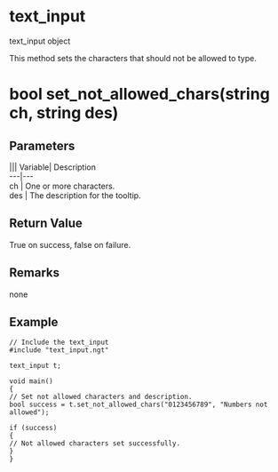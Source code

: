 # text_input

text_input object

  


This method sets the characters that should not be allowed to type.

# bool set_not_allowed_chars(string ch, string des)

## Parameters

||| Variable| Description  
---|---  
ch | One or more characters.  
des | The description for the tooltip.  
  
## Return Value

True on success, false on failure.

## Remarks

none

## Example


```
// Include the text_input
#include "text_input.ngt"

text_input t;

void main()
{
// Set not allowed characters and description.
bool success = t.set_not_allowed_chars("0123456789", "Numbers not allowed");

if (success)
{
// Not allowed characters set successfully.
}
}

```
